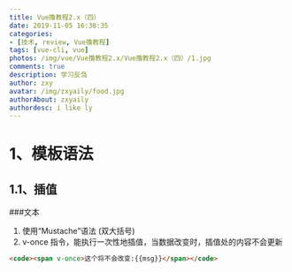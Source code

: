 ```yaml
---
title: Vue撸教程2.x（四）
date: 2019-11-05 16:38:35
categories:
- [技术, review, Vue撸教程]
tags: [vue-cli, vue]
photos: /img/vue/Vue撸教程2.x/Vue撸教程2.x（四）/1.jpg
comments: true
description: 学习反刍
author: zxy
avatar: /img/zxyaily/food.jpg
authorAbout: zxyaily
authordesc: i like ly
---
```

# 1、模板语法
## 1.1、插值

###文本
1. 使用“Mustache”语法 (双大括号) 
2. v-once 指令，能执行一次性地插值，当数据改变时，插值处的内容不会更新
```html
<code><span v-once>这个将不会改变:{{msg}}</span></code>
```
